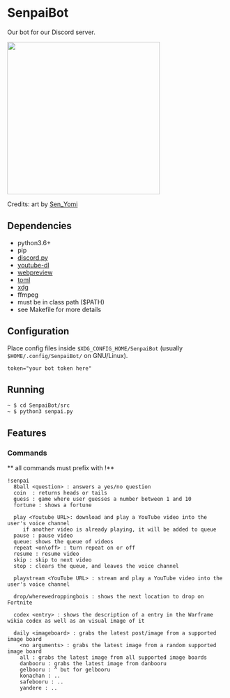 # SenpaiBot

Our bot for our Discord server.

<p>
<img src="https://github.com/SnoopySnipe/SenpaiBot/raw/master/senpai_bot.png" width="350">
</p>

Credits: art by [Sen_Yomi](https://www.instagram.com/sen_yomi/?hl=en)

## Dependencies
 - python3.6+
 - pip
  - [discord.py](https://github.com/Rapptz/discord.py)
  - [youtube-dl](https://github.com/rg3/youtube-dl)
  - [webpreview](https://github.com/ludbek/webpreview)
  - [toml](https://github.com/uiri/toml)
  - [xdg](https://github.com/srstevenson/xdg)
 - ffmpeg
  - must be in class path ($PATH)
 - see Makefile for more details

## Configuration
Place config files inside `$XDG_CONFIG_HOME/SenpaiBot` (usually `$HOME/.config/SenpaiBot/` on GNU/Linux).
```
token="your bot token here"
```

## Running
```
~ $ cd SenpaiBot/src
~ $ python3 senpai.py
```

## Features

### Commands
** all commands must prefix with !**
```
!senpai
  8ball <question> : answers a yes/no question
  coin	: returns heads	or tails
  guess : game where user guesses a number between 1 and 10
  fortune : shows a fortune

  play <Youtube URL>: download and play a YouTube video into the user's voice channel
     if another video is already playing, it will be added to queue
  pause : pause video
  queue: shows the queue of videos
  repeat <on\off> : turn repeat on or off
  resume : resume video
  skip : skip to next video
  stop : clears the queue, and leaves the voice channel

  playstream <YouTube URL> : stream and play a YouTube video into the user's voice channel

  drop/wherewedroppingbois : shows the next location to drop on Fortnite

  codex <entry> : shows the description of a entry in the Warframe wikia codex as well as an visual image of it

  daily <imageboard> : grabs the latest post/image from a supported image board
    <no arguments> : grabs the latest image from a random supported image board
    all : grabs the latest image from all supported image boards
    danbooru : grabs the latest image from danbooru
    gelbooru : ^ but for gelbooru
    konachan : ..
    safebooru : ..
    yandere : ..
```

